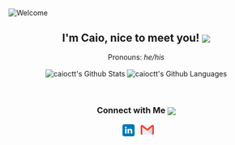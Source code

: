 <img align="center" alt="Welcome" src="https://user-images.githubusercontent.com/32718663/113493204-c760d180-94b3-11eb-998b-cc048162378c.gif">

<h2 align="center">I'm Caio, nice to meet you! <img align="center" src="https://user-images.githubusercontent.com/32718663/113493608-2a079c80-94b7-11eb-8a90-003750cec952.gif" width=50px/> </h2> 
<p align="center">Pronouns: <i>he/his</i><p>

<p align="center"> 
  <img align="center" src="https://github-readme-stats.vercel.app/api?username=caioctt&include_all_commits=true&count_private=true&show_icons=true&line_height=20&layout=compact&title_color=7A7ADB&icon_color=2234AE&text_color=D3D3D3&bg_color=0,000000,130F40" alt="caioctt's Github Stats">
  
  <img align="center" src="https://github-readme-stats.vercel.app/api/top-langs/?username=caioctt&layout=compact&title_color=7A7ADB&icon_color=2234AE&text_color=D3D3D3&bg_color=0,000000,130F40" alt="caioctt's Github Languages">
</p>




<br/>
<h3 align="center">Connect with Me <img align="center" src="https://user-images.githubusercontent.com/32718663/113493641-9f736d00-94b7-11eb-8c2a-a36dee36ed2a.gif" width=45px> </h3>

<p align="center">
&nbsp; <a href="https://github.com/SatYu26/SatYu26/raw/master/Assets/Linkedin.svg" target="_blank" rel="noopener noreferrer"><img src="https://github.com/angelicaalbuquerque/badges-and-icons/raw/main/icons/linkedin.svg" width="24" /></a>
&nbsp; <a href="mailto:caioctt@gmail.com" target="_blank" rel="noopener noreferrer"><img src="https://github.com/SatYu26/SatYu26/raw/master/Assets/Gmail.svg"  width="26" /></a> 
</p>



<!--
**caioctt/caioctt** is a ✨ _special_ ✨ repository because its `README.md` (this file) appears on your GitHub profile.

Here are some ideas to get you started:

- 🔭 I’m currently working on ...
- 🌱 I’m currently learning ...
- 👯 I’m looking to collaborate on ...
- 🤔 I’m looking for help with ...
- 💬 Ask me about ...
- 📫 How to reach me: ...
- 😄 Pronouns: ...
- ⚡ Fun fact: ...
-->
